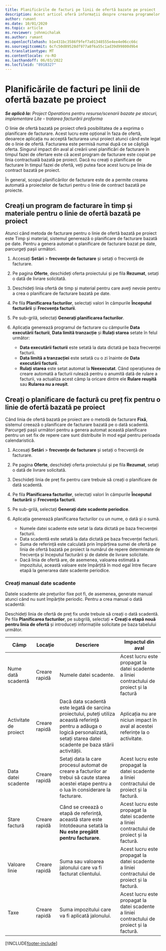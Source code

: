 ```yaml
---
title: Planificările de facturi pe linii de ofertă bazate pe proiect
description: Acest articol oferă informații despre crearea programelor de facturare și a reperelor pentru liniile de ofertă.
author: rumant
ms.date: 10/01/2020
ms.topic: article
ms.reviewer: johnmichalak
ms.author: rumant
ms.openlocfilehash: b1e431bc3586f9fef7a01348555e4ee4e06cc66c
ms.sourcegitcommit: 6cfc50d89528df977a8f6a55c1ad39d99800d9b4
ms.translationtype: MT
ms.contentlocale: ro-RO
ms.lasthandoff: 06/03/2022
ms.locfileid: "8918327"
---
```

# <a name="invoice-schedules-on-project-based-quote-lines"></a>Planificările de facturi pe linii de ofertă bazate pe proiect

_**Se aplică la:** Project Operations pentru resurse/scenarii bazate pe stocuri, implementare Lite - tratarea facturării proforma_

O linie de ofertă bazată pe proiect oferă posibilitatea de a exprima o planificare de facturare. Acest lucru este opțional în faza de ofertă, deoarece aplicația nu acceptă facturarea unui proiect atunci când este legat de o linie de ofertă. Facturarea este permisă numai după ce se câștigă oferta. Singurul impact din aval al creării unei planificări de facturare în timpul fazei de ofertare este că acest program de facturare este copiat pe linia contractuală bazată pe proiect. Dacă nu creați o planificare de facturare în timpul fazei de ofertă, veți putea face acest lucru pe linia de contract bazată pe proiect.

În general, scopul planificărilor de facturare este de a permite crearea automată a proiectelor de facturi pentru o linie de contract bazată pe proiecte. 

## <a name="create-a-time-and-material-invoice-schedule-for-a-project-based-quote-line"></a>Creați un program de facturare în timp și materiale pentru o linie de ofertă bazată pe proiect

Atunci când metoda de facturare pentru o linie de ofertă bazată pe proiect este Timp și material, sistemul generează o planificare de facturare bazată pe date. Pentru a genera automat o planificare de facturare bazat pe date, parcurgeți pașii următori.

1. Accesați **Setări** > **frecvențe de facturare** și setați o frecvență de facturare.
2. Pe pagina **Oferte**, deschideți oferta proiectului și pe fila **Rezumat**, setați o dată de livrare solicitată.
3. Deschideți linia ofertă de timp și material pentru care aveți nevoie pentru a crea o planificare de facturare bazată pe date. 
4. Pe fila **Planificarea facturilor**, selectați valori în câmpurile **Începutul facturării** și **Frecvența facturii**. 
5. Pe sub-grilă, selectați **Generați planificarea facturilor**.
6. Aplicația generează programul de facturare cu câmpurile **Data executării facturii**, **Data limită tranzacție** și **Rulați starea** setate în felul următor:

    - **Data executării facturii** este setată la data dictată pe baza frecvenței facturii.
    - **Data limită a tranzacției** este setată cu o zi înainte de **Data executării facturii**.
    - **Rulați starea** este setat automat la **Neexecutat**. Când operațiunea de creare automată a facturii rulează pentru o anumită dată de rulare a facturii, va actualiza acest câmp la oricare dintre ele **Rulare reușită** sau **Rularea nu a reușit**.

## <a name="create-a-fixed-price-invoice-schedule-for-a-project-based-quote-line"></a>Creați o planificare de factură cu preț fix pentru o linie de ofertă bazată pe proiect

Când linia de ofertă bazată pe proiect are o metodă de facturare **Fixă**, sistemul creează o planificare de facturare bazată pe o dată scadentă. Parcurgeți pașii următori pentru a genera automat această planificare pentru un set fix de repere care sunt distribuite în mod egal pentru perioada calendaristică.

1. Accesați **Setări** > **frecvențe de facturare** și setați o frecvență de facturare.
2. Pe pagina **Oferte**, deschideți oferta proiectului și pe fila **Rezumat**, setați o dată de livrare solicitată.
3. Deschideți linia de preț fix pentru care trebuie să creați o planificare de dată scadentă. 
4. Pe fila **Planificarea facturilor**, selectați valori în câmpurile **Începutul facturării** și **Frecvența facturii**. 
5. Pe sub-grilă, selectați **Generați date scadente periodice**.
6. Aplicația generează planificarea facturilor cu un nume, o dată și o sumă.

    - Numele datei scadente este setat la data dictată pe baza frecvenței facturii.
    - Data scadentă este setată la data dictată pe baza frecvenței facturii.
    - Suma de referință este calculată prin împărțirea sumei de ofertă pe linia de ofertă bazată pe proiect la numărul de repere determinate de frecvența și începutul facturării și de datele de livrare solicitate.
    - Dacă linia de ofertă are, de asemenea, valoarea estimată a impozitului, această valoare este împărțită în mod egal între fiecare etapă la generarea date scadente periodice.

### <a name="manually-create-milestones"></a>Creați manual date scadente

Datele scadente ale prețurilor fixe pot fi, de asemenea, generate manual atunci când nu sunt împărțite periodic. Pentru a crea manual o dată scadentă:

Deschideți linia de ofertă de preț fix unde trebuie să creați o dată scadentă. Pe fila **Planificarea facturilor**, pe subgrilă, selectați **+ Creați o etapă nouă pentru linia de ofertă** și introduceți informațiile solicitate pe baza tabelului următor.

| **Câmp** | **Locaţie** | **Descriere** | **Impactul din aval** |
| --- | --- | --- | --- |
| Nume dată scadentă | Creare rapidă | Numele datei scadente. | Acest lucru este propagat la datei scadente a liniei contractului de proiect și la factură |
| Activitate de proiect | Creare rapidă | Dacă data scadentă este legată de sarcina proiectului, puteți utiliza această referință pentru a adăuga o logică personalizată, setați starea datei scadente pe baza stării activității. | Aplicația nu are niciun impact în aval al acestei referințe la o activitate. |
| Data datei scadente | Creare rapidă | Setați data la care procesul automat de creare a facturilor ar trebui să caute starea acestei etape pentru a o lua în considerare la facturare. | Acest lucru este propagat la datei scadente a liniei contractului de proiect și la factură. |
| Stare factură | Creare rapidă | Când se creează o etapă de referință, această stare este întotdeauna setată la **Nu este pregătit pentru facturare**. | Acest lucru este propagat la datei scadente a liniei contractului de proiect și la factură. |
| Valoare linie | Creare rapidă | Suma sau valoarea jalonului care va fi facturat clientului. | Acest lucru este propagat la datei scadente a liniei contractului de proiect și la factură. |
| Taxe | Creare rapidă | Suma impozitului care va fi aplicată jalonului. | Acest lucru este propagat la datei scadente a liniei contractului de proiect și la factură. |


[!INCLUDE[footer-include](../includes/footer-banner.md)]